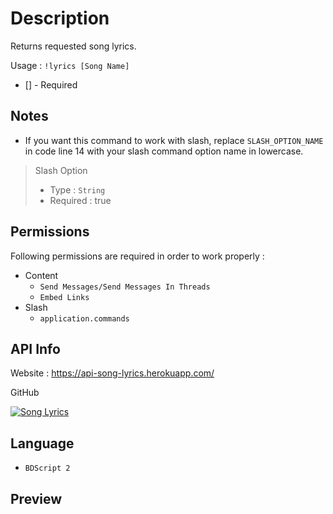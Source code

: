 # Description
Returns requested song lyrics.

Usage : ` !lyrics [Song Name] `
- [] - Required

## Notes
- If you want this command to work with slash, replace ` SLASH_OPTION_NAME  ` in code line 14 with your slash command option name in lowercase.
> Slash Option
> - Type : ` String `
> - Required : true

## Permissions
Following permissions are required in order to work properly :

- Content
   - ` Send Messages/Send Messages In Threads `
   - ` Embed Links `
- Slash
  - ` application.commands `

## API Info
Website : https://api-song-lyrics.herokuapp.com/

GitHub

[![Song Lyrics](https://github-readme-stats.vercel.app/api/pin/?username=azharimm&repo=song-lyrics-api&theme=dark&hide_border=true)](https://github.com/azharimm/song-lyrics-api)


## Language
- ` BDScript 2 `

## Preview
